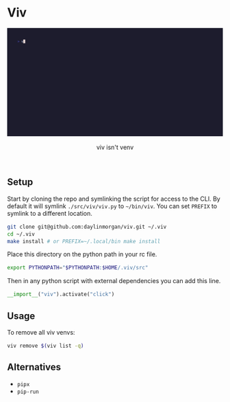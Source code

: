 # Viv

<!-- PROJECT DEMO -->
<div align="center">
  <a href="https://github.com/daylinmorgan/viv">
    <img src="https://raw.githubusercontent.com/daylinmorgan/viv/main/docs/demo.gif" alt="Logo" width=600 >
  </a>
  <p align="center">
  viv isn't venv
  </p>
</div>
<br />

## Setup

Start by cloning the repo and symlinking the script for access to the CLI.
By default it will symlink `./src/viv/viv.py` to `~/bin/viv`.
You can set `PREFIX` to symlink to a different location.

```sh
git clone git@github.com:daylinmorgan/viv.git ~/.viv
cd ~/.viv
make install # or PREFIX=~/.local/bin make install
```

Place this directory on the python path in your rc file.

```sh
export PYTHONPATH="$PYTHONPATH:$HOME/.viv/src"
```

Then in any python script with external dependencies you can add this line.

```python
__import__("viv").activate("click")
```

## Usage

To remove all viv venvs:
```sh
viv remove $(viv list -q)
```

## Alternatives

- `pipx`
- `pip-run`
